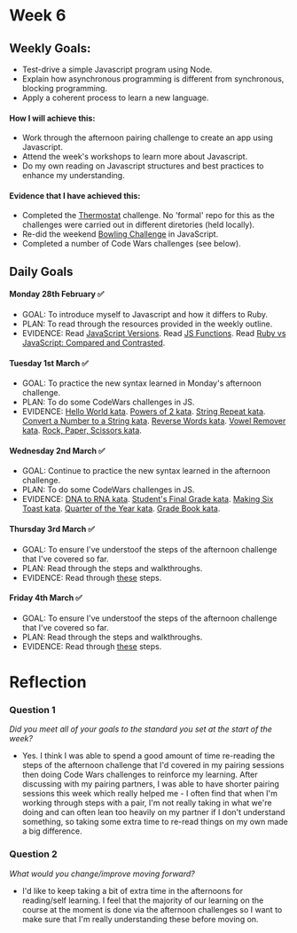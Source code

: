 # Week 6

## Weekly Goals:
- Test-drive a simple Javascript program using Node.
- Explain how asynchronous programming is different from synchronous, blocking programming.
- Apply a coherent process to learn a new language.

#### How I will achieve this:
- Work through the afternoon pairing challenge to create an app using Javascript.
- Attend the week's workshops to learn more about Javascript.
- Do my own reading on Javascript structures and best practices to enhance my understanding.

#### Evidence that I have achieved this:
- Completed the [Thermostat](https://github.com/makersacademy/javascript-fundamentals#sequence) challenge. No 'formal' repo for this as the challenges were carried out in different diretories (held locally).
- Re-did the weekend [Bowling Challenge](https://github.com/SarahM55/bowling-challenge.git) in JavaScript.
- Completed a number of Code Wars challenges (see below).



## Daily Goals

#### Monday 28th February ✅
- GOAL: To introduce myself to Javascript and how it differs to Ruby.
- PLAN: To read through the resources provided in the weekly outline.
- EVIDENCE: Read [JavaScript Versions](https://www.codecademy.com/article/javascript-versions). Read [JS Functions](https://github.com/makersacademy/course/blob/main/pills/js_functions.md). Read [Ruby vs JavaScript: Compared and Contrasted](https://careerkarma.com/blog/ruby-vs-javascript/#:~:text=In%20short%2C%20Ruby%20is%20an,one%20languages%20on%20the%20web.).


#### Tuesday 1st March ✅
- GOAL: To practice the new syntax learned in Monday's afternoon challenge.
- PLAN: To do some CodeWars challenges in JS.
- EVIDENCE: [Hello World kata](https://www.codewars.com/kata/523b4ff7adca849afe000035/train/javascript). [Powers of 2 kata](https://www.codewars.com/kata/57a083a57cb1f31db7000028/train/javascript). [String Repeat kata](https://www.codewars.com/kata/57a0e5c372292dd76d000d7e/train/javascript). [Convert a Number to a String kata](https://www.codewars.com/kata/5265326f5fda8eb1160004c8/train/javascript). [Reverse Words kata](https://www.codewars.com/kata/51c8991dee245d7ddf00000e/train/javascript). [Vowel Remover kata](https://www.codewars.com/kata/5547929140907378f9000039/train/javascript). [Rock, Paper, Scissors kata](https://www.codewars.com/kata/5672a98bdbdd995fad00000f/train/javascript).


#### Wednesday 2nd March ✅
- GOAL: Continue to practice the new syntax learned in the afternoon challenge.
- PLAN: To do some CodeWars challenges in JS.
- EVIDENCE: [DNA to RNA kata](https://www.codewars.com/kata/5556282156230d0e5e000089/train/javascript). [Student's Final Grade kata](https://www.codewars.com/kata/5ad0d8356165e63c140014d4/train/javascript). [Making Six Toast kata](https://www.codewars.com/kata/5834fec22fb0ba7d080000e8). [Quarter of the Year kata](https://www.codewars.com/kata/5ce9c1000bab0b001134f5af/train/javascript). [Grade Book kata](https://www.codewars.com/kata/55cbd4ba903825f7970000f5/train/javascript). 


#### Thursday 3rd March ✅
- GOAL: To ensure I've understoof the steps of the afternoon challenge that I've covered so far.
- PLAN: Read through the steps and walkthroughs.
- EVIDENCE: Read through [these](https://github.com/makersacademy/javascript-fundamentals) steps.


#### Friday 4th March ✅
- GOAL: To ensure I've understoof the steps of the afternoon challenge that I've covered so far.
- PLAN: Read through the steps and walkthroughs.
- EVIDENCE: Read through [these](https://github.com/makersacademy/javascript-fundamentals) steps.


# Reflection

### Question 1
*Did you meet all of your goals to the standard you set at the start of the week?*
- Yes. I think I was able to spend a good amount of time re-reading the steps of the afternoon challenge that I'd covered in my pairing sessions then doing Code Wars challenges to reinforce my learning. After discussing with my pairing partners, I was able to have shorter pairing sessions this week which really helped me - I often find that when I'm working through steps with a pair, I'm not really taking in what we're doing and can often lean too heavily on my partner if I don't understand something, so taking some extra time to re-read things on my own made a big difference.

### Question 2
*What would you change/improve moving forward?*
- I'd like to keep taking a bit of extra time in the afternoons for reading/self learning. I feel that the majority of our learning on the course at the moment is done via the afternoon challenges so I want to make sure that I'm really understanding these before moving on.